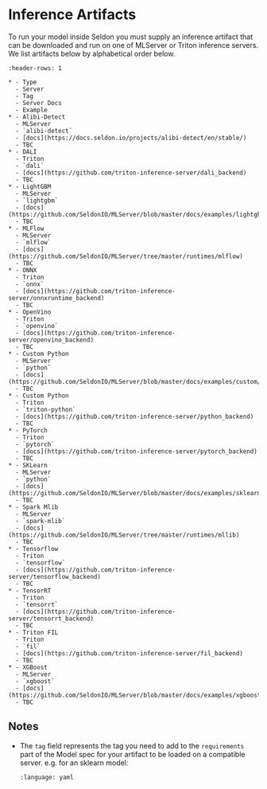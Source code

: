 # Inference Artifacts

To run your model inside Seldon you must supply an inference artifact that can be downloaded and run on one of MLServer or Triton inference servers. We list artifacts below by alphabetical order below.

```{list-table}
:header-rows: 1

* - Type
  - Server
  - Tag
  - Server Docs
  - Example
* - Alibi-Detect
  - MLServer
  - `alibi-detect`
  - [docs](https://docs.seldon.io/projects/alibi-detect/en/stable/)
  - TBC
* - DALI
  - Triton
  - `dali`
  - [docs](https://github.com/triton-inference-server/dali_backend)
  - TBC
* - LightGBM
  - MLServer
  - `lightgbm`
  - [docs](https://github.com/SeldonIO/MLServer/blob/master/docs/examples/lightgbm/README.md)
  - TBC
* - MLFlow
  - MLServer
  - `mlflow`
  - [docs](https://github.com/SeldonIO/MLServer/tree/master/runtimes/mlflow)
  - TBC
* - ONNX
  - Triton
  - `onnx`
  - [docs](https://github.com/triton-inference-server/onnxruntime_backend)
  - TBC
* - OpenVino
  - Triton
  - `openvino`
  - [docs](https://github.com/triton-inference-server/openvino_backend)
  - TBC
* - Custom Python
  - MLServer
  - `python`
  - [docs](https://github.com/SeldonIO/MLServer/blob/master/docs/examples/custom/README.md)
  - TBC  
* - Custom Python
  - Triton
  - `triton-python`
  - [docs](https://github.com/triton-inference-server/python_backend)
  - TBC  
* - PyTorch
  - Triton
  - `pytorch`
  - [docs](https://github.com/triton-inference-server/pytorch_backend)
  - TBC  
* - SKLearn
  - MLServer
  - `python`
  - [docs](https://github.com/SeldonIO/MLServer/blob/master/docs/examples/sklearn/README.md)
  - TBC
* - Spark Mlib
  - MLServer
  - `spark-mlib`
  - [docs](https://github.com/SeldonIO/MLServer/tree/master/runtimes/mllib)
  - TBC
* - Tensorflow
  - Triton
  - `tensorflow`
  - [docs](https://github.com/triton-inference-server/tensorflow_backend)
  - TBC
* - TensorRT
  - Triton
  - `tensorrt`
  - [docs](https://github.com/triton-inference-server/tensorrt_backend)
  - TBC
* - Triton FIL
  - Triton
  - `fil`
  - [docs](https://github.com/triton-inference-server/fil_backend)
  - TBC
* - XGBoost
  - MLServer
  - `xgboost`
  - [docs](https://github.com/SeldonIO/MLServer/blob/master/docs/examples/xgboost/README.md)
  - TBC
```

## Notes

 * The `tag` field represents the tag you need to add to the `requirements` part of the Model spec for your artifact to be loaded on a compatible server. e.g. for an sklearn model:
   ```{literalinclude} ../../../../samples/models/sklearn-iris-gs.yaml 
   :language: yaml
   ```


